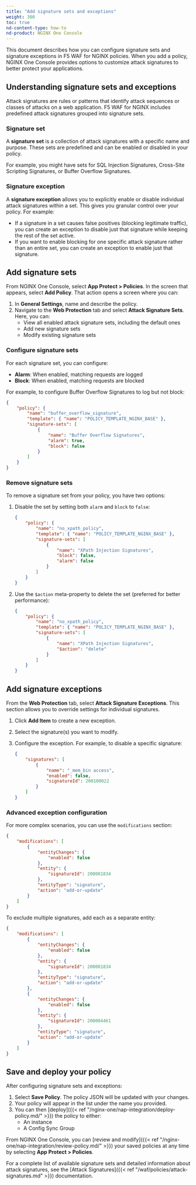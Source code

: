 ```yaml
---
title: "Add signature sets and exceptions"
weight: 300
toc: true
nd-content-type: how-to
nd-product: NGINX One Console
---
```


This document describes how you can configure signature sets and signature exceptions in F5 WAF for NGINX policies. When you add a policy, NGINX One Console provides options to customize attack signatures to better protect your applications.

## Understanding signature sets and exceptions

Attack signatures are rules or patterns that identify attack sequences or classes of attacks on a web application. F5 WAF for NGINX includes predefined attack signatures grouped into signature sets.

### Signature set

A **signature set** is a collection of attack signatures with a specific name and purpose. These sets are predefined and can be enabled or disabled in your policy. 

For example, you might have sets for SQL Injection Signatures, Cross-Site Scripting Signatures, or Buffer Overflow Signatures.

### Signature exception

A **signature exception** allows you to explicitly enable or disable individual attack signatures within a set. This gives you granular control over your policy. For example:
- If a signature in a set causes false positives (blocking legitimate traffic), you can create an exception to disable just that signature while keeping the rest of the set active.
- If you want to enable blocking for one specific attack signature rather than an entire set, you can create an exception to enable just that signature.

## Add signature sets

From NGINX One Console, select **App Protect > Policies**. In the screen that appears, select **Add Policy**. That action opens a screen where you can:

1. In **General Settings**, name and describe the policy.
1. Navigate to the **Web Protection** tab and select **Attack Signature Sets**. Here, you can:
   - View all enabled attack signature sets, including the default ones
   - Add new signature sets
   - Modify existing signature sets

### Configure signature sets

For each signature set, you can configure:
- **Alarm**: When enabled, matching requests are logged
- **Block**: When enabled, matching requests are blocked

For example, to configure Buffer Overflow Signatures to log but not block:

```json
{
    "policy": {
        "name": "buffer_overflow_signature",
        "template": { "name": "POLICY_TEMPLATE_NGINX_BASE" },
        "signature-sets": [
            {
                "name": "Buffer Overflow Signatures",
                "alarm": true,
                "block": false
            }
        ]
    }
}
```

### Remove signature sets

To remove a signature set from your policy, you have two options:

1. Disable the set by setting both `alarm` and `block` to `false`:

    ```json
    {
        "policy": {
            "name": "no_xpath_policy",
            "template": { "name": "POLICY_TEMPLATE_NGINX_BASE" },
            "signature-sets": [
                {
                    "name": "XPath Injection Signatures",
                    "block": false,
                    "alarm": false
                }
            ]
        }
    }
    ```

1. Use the `$action` meta-property to delete the set (preferred for better performance):

    ```json
    {
        "policy": {
            "name": "no_xpath_policy",
            "template": { "name": "POLICY_TEMPLATE_NGINX_BASE" },
            "signature-sets": [
                {
                    "name": "XPath Injection Signatures",
                    "$action": "delete"
                }
            ]
        }
    }
    ```

## Add signature exceptions

From the **Web Protection** tab, select **Attack Signature Exceptions**. This section allows you to override settings for individual signatures.

1. Click **Add Item** to create a new exception.
1. Select the signature(s) you want to modify.
1. Configure the exception. For example, to disable a specific signature:

    ```json
    {
        "signatures": [
            {
                "name": "_mem_bin access",
                "enabled": false,
                "signatureId": 200100022
            }
        ]
    }
    ```

### Advanced exception configuration

For more complex scenarios, you can use the `modifications` section:

```json
{
    "modifications": [
        {
            "entityChanges": {
                "enabled": false
            },
            "entity": {
                "signatureId": 200001834
            },
            "entityType": "signature",
            "action": "add-or-update"
        }
    ]
}
```

To exclude multiple signatures, add each as a separate entity:

```json
{
    "modifications": [
        {
            "entityChanges": {
                "enabled": false
            },
            "entity": {
                "signatureId": 200001834
            },
            "entityType": "signature",
            "action": "add-or-update"
        },
        {
            "entityChanges": {
                "enabled": false
            },
            "entity": {
                "signatureId": 200004461
            },
            "entityType": "signature",
            "action": "add-or-update"
        }
    ]
}
```

## Save and deploy your policy

After configuring signature sets and exceptions:

1. Select **Save Policy**. The policy JSON will be updated with your changes.
1. Your policy will appear in the list under the name you provided.
1. You can then [deploy]({{< ref "/nginx-one/nap-integration/deploy-policy.md/" >}}) the policy to either:
   - An instance
   - A Config Sync Group

From NGINX One Console, you can [review and modify]({{< ref "/nginx-one/nap-integration/review-policy.md/" >}}) your saved policies at any time by selecting **App Protect > Policies**.

For a complete list of available signature sets and detailed information about attack signatures, see the [Attack Signatures]({{< ref "/waf/policies/attack-signatures.md" >}}) documentation.
